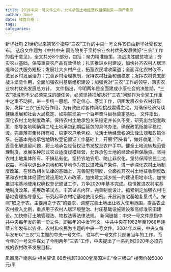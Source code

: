 ```yaml
---
title: 2019中央一号文件公布，允许承包土地经营权担保融资——房产南京
author: None
date: 楼盘价格 : 
tags: 
categories: 
---
```

                        
<!-- more -->
新华社电 21世纪以来第16个指导“三农”工作的中央一号文件19日由新华社受权发布。
这份文件题为《中共中央 国务院关于坚持农业农村优先发展做好“三农”工作的若干意见》，全文共分8个部分，包括：聚力精准施策，决战决胜脱贫攻坚；夯实农业基础，保障重要农产品有效供给；扎实推进乡村建设，加快补齐农村人居环境和公共服务短板；发展壮大乡村产业，拓宽农民增收渠道；全面深化农村改革，激发乡村发展活力；完善乡村治理机制，保持农村社会和谐稳定；发挥农村党支部战斗堡垒作用，全面加强农村基层组织建设；加强党对“三农”工作的领导，落实农业农村优先发展总方针。
文件指出，今明两年是全面建成小康社会的决胜期，“三农”领域有不少必须完成的硬任务，必须坚持把解决好“三农”问题作为全党工作重中之重不动摇，进一步统一思想、坚定信心、落实工作，巩固发展农业农村好形势，发挥“三农”压舱石作用，为有效应对各种风险挑战赢得主动，为确保经济持续健康发展和社会大局稳定、如期实现第一个百年奋斗目标奠定基础。
文件指出，深化农村土地制度改革。保持农村土地承包关系稳定并长久不变，研究出台配套政策，指导各地明确第二轮土地承包到期后延包的具体办法，确保政策衔接平稳过渡。完善落实集体所有权、稳定农户承包权、放活土地经营权的法律法规和政策体系。在基本完成承包地确权登记颁证工作基础上，开展“回头看”，做好收尾工作，妥善化解遗留问题，将土地承包经营权证书发放至农户手中。健全土地流转规范管理制度，发展多种形式农业适度规模经营，允许承包土地的经营权担保融资。坚持农村土地集体所有、不搞私有化，坚持农地农用、防止非农化，坚持保障农民土地权益、不得以退出承包地和宅基地作为农民进城落户条件，进一步深化农村土地制度改革。在修改相关法律的基础上，完善配套制度，全面推开农村土地征收制度改革和农村集体经营性建设用地入市改革，加快建立城乡统一的建设用地市场。加快推进宅基地使用权确权登记颁证工作，力争2020年基本完成。稳慎推进农村宅基地制度改革，拓展改革试点，丰富试点内容，完善制度设计。抓紧制定加强农村宅基地管理指导意见。研究起草农村宅基地使用条例。开展闲置宅基地复垦试点。按照“取之于农，主要用之于农”的要求，调整完善土地出让收入使用范围，提高农业农村投入比例，重点用于农村人居环境整治、村庄基础设施建设和高标准农田建设。加快修订土地管理法、物权法等法律法规。
新闻链接：中央一号文件原指中共中央每年发的第一份文件，即每年的中发1号文。中共中央在1982年至1986年连续五年发布以农业、农村和农民为主题的中央一号文件。2004年以来，中央又每年发布以“三农”为主题的中央一号文件。
往年的一号文件只部署当年的工作，而今年的一号文件谋划了今明两年“三农”工作，中央提出了一系列到2020年必须完成的农村改革发展目标。
                        
                        
                        
                        
                                        
                    
                    
                
                    
                    
                    
                
                    
                
凤凰房产南京站
相关资讯
66盘携超10000套房源冲击“金三银四”
楼面价破5000元/平
	                        
	                    
	                        
	                    
